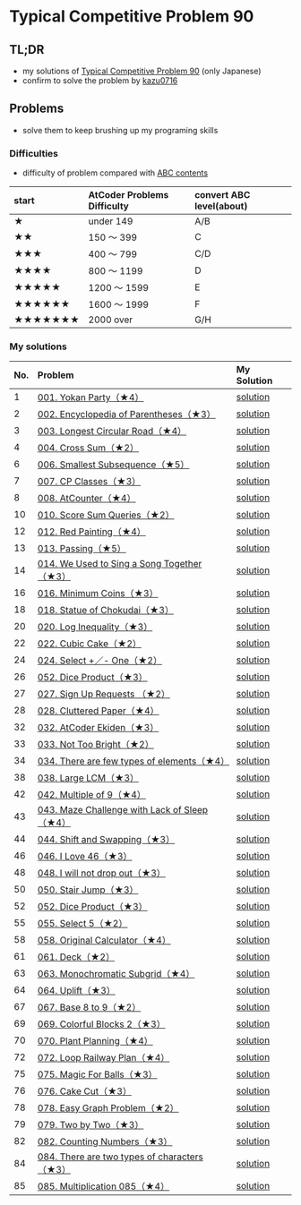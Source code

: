 # Typical Competitive Problem 90

## TL;DR

- my solutions of [ Typical Competitive Problem 90](https://atcoder.jp/contests/typical90) (only Japanese)
- confirm to solve the problem by [kazu0716](https://atcoder.jp/users/kazu_0716)
 
## Problems

- solve them to keep brushing up my programing skills

### Difficulties

- difficulty of problem compared with [ABC contents](https://atcoder.jp/contests/archive?ratedType=1&category=0&keyword=)

|start|AtCoder Problems Difficulty|convert ABC level(about)|
|:----|:----|:----|
|★|under 149|A/B|
|★★|150 ～ 399|C|
|★★★|400 ～ 799|C/D|
|★★★★|800 ～ 1199|D|
|★★★★★|1200 ～ 1599|E|
|★★★★★★|1600 ～ 1999|F|
|★★★★★★★|2000 over|G/H|

### My solutions

| No. | Problem | My Solution |
|:----|:----|:----|
| 1 | [001. Yokan Party（★4）](https://atcoder.jp/contests/typical90/tasks/typical90_a) | [solution](./1.py) |
| 2 | [002. Encyclopedia of Parentheses（★3）](https://atcoder.jp/contests/typical90/tasks/typical90_b) | [solution](./2.py) |
| 3 | [003. Longest Circular Road（★4）](https://atcoder.jp/contests/typical90/tasks/typical90_c) | [solution](./3.py) |
| 4 | [004. Cross Sum（★2）](https://atcoder.jp/contests/typical90/tasks/typical90_d) | [solution](./4.py) |
| 6 | [006. Smallest Subsequence（★5）](https://atcoder.jp/contests/typical90/tasks/typical90_f) | [solution](./6.py) |
| 7 | [007. CP Classes（★3）](https://atcoder.jp/contests/typical90/tasks/typical90_g) | [solution](./7.py) |
| 8 | [008. AtCounter（★4）](https://atcoder.jp/contests/typical90/tasks/typical90_h) | [solution](./8.py) |
| 10 | [010. Score Sum Queries（★2）](https://atcoder.jp/contests/typical90/tasks/typical90_j) | [solution](./10.py) |
| 12 | [012. Red Painting（★4）](https://atcoder.jp/contests/typical90/tasks/typical90_l) | [solution](./12.py) |
| 13 | [013. Passing（★5）](https://atcoder.jp/contests/typical90/tasks/typical90_m) | [solution](./13.py) |
| 14 | [014. We Used to Sing a Song Together（★3）](https://atcoder.jp/contests/typical90/tasks/typical90_n) | [solution](./14.py) |
| 16 | [016. Minimum Coins（★3）](https://atcoder.jp/contests/typical90/tasks/typical90_p) | [solution](./16.py) |
| 18 | [018. Statue of Chokudai（★3）](https://atcoder.jp/contests/typical90/tasks/typical90_r) | [solution](./18.py) |
| 20 | [020. Log Inequality（★3）](https://atcoder.jp/contests/typical90/tasks/typical90_t) | [solution](./20.py) |
| 22 | [022. Cubic Cake（★2）](https://atcoder.jp/contests/typical90/tasks/typical90_v) | [solution](./22.py) |
| 24 | [024. Select +／- One（★2）](https://atcoder.jp/contests/typical90/tasks/typical90_x) | [solution](./24.py) |
| 26 | [052. Dice Product（★3）](https://atcoder.jp/contests/typical90/tasks/typical90_az) | [solution](./26.py) |
| 27 | [027. Sign Up Requests （★2）](https://atcoder.jp/contests/typical90/tasks/typical90_aa) | [solution](./27.py) |
| 28 | [028. Cluttered Paper（★4）](https://atcoder.jp/contests/typical90/tasks/typical90_ab) | [solution](./28.py) |
| 32 | [032. AtCoder Ekiden（★3）](https://atcoder.jp/contests/typical90/tasks/typical90_af) | [solution](./32.py) |
| 33 | [033. Not Too Bright（★2）](https://atcoder.jp/contests/typical90/tasks/typical90_ag) | [solution](./33.py) |
| 34 | [034. There are few types of elements（★4）](https://atcoder.jp/contests/typical90/tasks/typical90_ah) | [solution](./34.py) |
| 38 | [038. Large LCM（★3）](https://atcoder.jp/contests/typical90/tasks/typical90_al) | [solution](./38.py) |
| 42 | [042. Multiple of 9（★4）](https://atcoder.jp/contests/typical90/tasks/typical90_ap) | [solution](./42.py) |
| 43 | [043. Maze Challenge with Lack of Sleep（★4）](https://atcoder.jp/contests/typical90/tasks/typical90_aq) | [solution](./43.py) |
| 44 | [044. Shift and Swapping（★3）](https://atcoder.jp/contests/typical90/tasks/typical90_ar) | [solution](./44.py) |
| 46 | [046. I Love 46（★3）](https://atcoder.jp/contests/typical90/tasks/typical90_at) | [solution](./46.py) |
| 48 | [048. I will not drop out（★3）](https://atcoder.jp/contests/typical90/tasks/typical90_av) | [solution](./48.py) |
| 50 | [050. Stair Jump（★3）](https://atcoder.jp/contests/typical90/tasks/typical90_ax) | [solution](./50.py) |
| 52 | [052. Dice Product（★3）](https://atcoder.jp/contests/typical90/tasks/typical90_az) | [solution](./52.py) |
| 55 | [055. Select 5（★2）](https://atcoder.jp/contests/typical90/tasks/typical90_bc) | [solution](./55.py) |
| 58 | [058. Original Calculator（★4）](https://atcoder.jp/contests/typical90/tasks/typical90_bf) | [solution](./58.py) |
| 61 | [061. Deck（★2）](https://atcoder.jp/contests/typical90/tasks/typical90_bi) | [solution](./61.py) |
| 63 | [063. Monochromatic Subgrid（★4）](https://atcoder.jp/contests/typical90/tasks/typical90_bk) | [solution](./63.py) |
| 64 | [064. Uplift（★3）](https://atcoder.jp/contests/typical90/tasks/typical90_bl) | [solution](./64.py) |
| 67 | [067. Base 8 to 9（★2）](https://atcoder.jp/contests/typical90/tasks/typical90_bo) | [solution](./67.py) |
| 69 | [069. Colorful Blocks 2（★3）](https://atcoder.jp/contests/typical90/tasks/typical90_bq) | [solution](./69.py) |
| 70 | [070. Plant Planning（★4）](https://atcoder.jp/contests/typical90/tasks/typical90_br) | [solution](./70.py) |
| 72 | [072. Loop Railway Plan（★4）](https://atcoder.jp/contests/typical90/tasks/typical90_bt) | [solution](./72.py) |
| 75 | [075. Magic For Balls（★3）](https://atcoder.jp/contests/typical90/tasks/typical90_bw) | [solution](./75.py) |
| 76 | [076. Cake Cut（★3）](https://atcoder.jp/contests/typical90/tasks/typical90_bx) | [solution](./76.py) |
| 78 | [078. Easy Graph Problem（★2）](https://atcoder.jp/contests/typical90/tasks/typical90_bz) | [solution](./78.py) |
| 79 | [079. Two by Two（★3）](https://atcoder.jp/contests/typical90/tasks/typical90_ca) | [solution](./79.py) |
| 82 | [082. Counting Numbers（★3）](https://atcoder.jp/contests/typical90/tasks/typical90_cd) | [solution](./82.py) |
| 84 | [084. There are two types of characters（★3）](https://atcoder.jp/contests/typical90/tasks/typical90_cf) | [solution](./84.py) |
| 85 | [085. Multiplication 085（★4）](https://atcoder.jp/contests/typical90/tasks/typical90_cg) | [solution](./85.py) |

